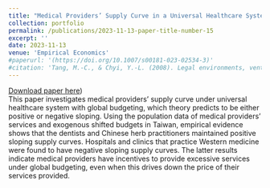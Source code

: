 ```yaml
---
title: "Medical Providers’ Supply Curve in a Universal Healthcare System with Global Budgeting"
collection: portfolio
permalink: /publications/2023-11-13-paper-title-number-15
excerpt: ''
date: 2023-11-13
venue: 'Empirical Economics'
#paperurl: '(https://doi.org/10.1007/s00181-023-02534-3)'
#citation: 'Tang, M.-C., & Chyi, Y.-L. (2008). Legal environments, venture capital, and total factor productivity growth of taiwanese industry. Contemporary Economic Policy, 26(3).'
---
```

[Download paper here](https://doi.org/10.1007/s00181-023-02534-3))<br/>
This paper investigates medical providers’ supply curve under universal healthcare system with global budgeting, which theory predicts to be either positive or negative sloping. Using the population data of medical providers’ services and exogenous shifted budgets in Taiwan, empirical evidence shows that the dentists and Chinese herb practitioners maintained positive sloping supply curves. Hospitals and clinics that practice Western medicine were found to have negative sloping supply curves. The latter results indicate medical providers have incentives to provide excessive services under global budgeting, even when this drives down the price of their services provided.

